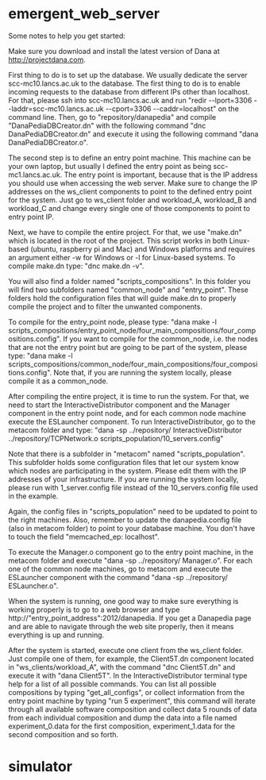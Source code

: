 # emergent_web_server

Some notes to help you get started:

Make sure you download and install the latest version of Dana at http://projectdana.com.

First thing to do is to set up the database. We usually dedicate the server scc-mc10.lancs.ac.uk to the database. The first thing to do is to enable incoming requests to the database from different IPs other than localhost. For that, please ssh into scc-mc10.lancs.ac.uk and run "redir --lport=3306 --laddr=scc-mc10.lancs.ac.uk --cport=3306 --caddr=localhost" on the command line. Then, go to "repository/danapedia" and compile "DanaPediaDBCreator.dn" with the following command "dnc DanaPediaDBCreator.dn" and execute it using the following command "dana DanaPediaDBCreator.o".

The second step is to define an entry point machine. This machine can be your own laptop, but usually I defined the entry point as being scc-mc1.lancs.ac.uk. The entry point is important, because that is the IP address you should use when accessing the web server. Make sure to change the IP addresses on the ws_client components to point to the defined entry point for the system. Just go to ws_client folder and workload_A, workload_B and workload_C and change every single one of those components to point to entry point IP.

Next, we have to compile the entire project. For that, we use "make.dn" which is located in the root of the project. This script works in both Linux-based (ubuntu, raspberry pi and Mac) and Windows platforms and requires an argument either -w for Windows or -l for Linux-based systems. To compile make.dn type: "dnc make.dn -v".

You will also find a folder named "scripts_compositions". In this folder you will find two subfolders named "common_node" and "entry_point". These folders hold the configuration files that will guide make.dn to properly compile the project and to filter the unwanted components.

To compile for the entry_point node, please type: "dana make -l scripts_compositions/entry_point_node/four_main_compositions/four_compositions.config". If you want to compile for the common_node, i.e. the nodes that are not the entry point but are going to be part of the system, please type: "dana make -l scripts_compositions/common_node/four_main_compositions/four_compositions.config". Note that, if you are running the system locally, please compile it as a common_node.

After compiling the entire project, it is time to run the system. For that, we need to start the InteractiveDistributor component and the Manager component in the entry point node, and for each common node machine execute the ESLauncher component. To run InteractiveDistributor, go to the metacom folder and type: "dana -sp ../repository/ InteractiveDistributor ../repository/TCPNetwork.o scripts_population/10_servers.config"

Note that there is a subfolder in "metacom" named "scripts_population". This subfolder holds some configuration files that let our system know which nodes are participating in the system. Please edit them with the IP addresses of your infrastructure. If you are running the system locally, please run with 1_server.config file instead of the 10_servers.config file used in the example.

Again, the config files in "scripts_population" need to be updated to point to the right machines. Also, remember to update the danapedia.config file (also in metacom folder) to point to your database machine. You don't have to touch the field "memcached_ep: localhost".

To execute the Manager.o component go to the entry point machine, in the metacom folder and execute "dana -sp ../repository/ Manager.o". For each one of the common node machines, go to metacom and execute the ESLauncher component with the command "dana -sp ../repository/ ESLauncher.o".

When the system is running, one good way to make sure everything is working properly is to go to a web browser and type http://"entry_point_address":2012/danapedia. If you get a Danapedia page and are able to navigate through the web site properly, then it means everything is up and running.

After the system is started, execute one client from the ws_client folder. Just compile one of them, for example, the Client5T.dn component located in "ws_clients/workload_A", with the command "dnc Client5T.dn" and execute it with "dana Client5T". In the InteractiveDistributor terminal type help for a list of all possible commands. You can list all possible compositions by typing "get_all_configs", or collect information from the entry point machine by typing "run 5 experiment", this command will iterate through all available software composition and collect data 5 rounds of data from each individual composition and dump the data into a file named experiment_0.data for the first composition, experiment_1.data for the second composition and so forth. 

# simulator

